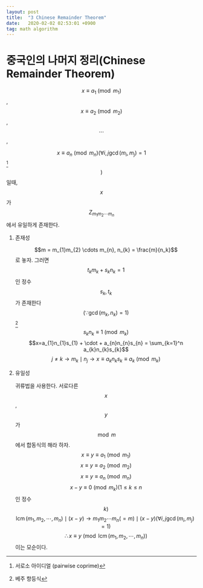 ```yaml
---
layout: post
title:  "3 Chinese Remainder Theorem"
date:   2020-02-02 02:53:01 +0900
tag: math algorithm
---
```


중국인의 나머지 정리(Chinese Remainder Theorem)
===============================================

$$x \equiv a_1 \pmod{m_1}$$ , $$x \equiv a_2 \pmod{m_2}$$ , $$\cdots$$,

$$x \equiv a_n \pmod{m_n} ( \forall i,j \gcd(m_{i} ,m_{j}) = 1$$[^1]$$)$$
일때, $$x$$가 $$ Z_{m_{1}m_{2} \cdots m_{n}}$$에서 유일하게 존재한다.

1.  <span>존재성</span>

    $$m = m_{1}m_{2} \cdots m_{n}, n_{k} = \frac{m}{n_k}$$로 놓자. 그러면
    $$t_{k}m_{k} + s_{k}n_{k} = 1$$인 정수 $$s_{k}, t_{k}$$가 존재한다
    $$( \because \gcd( m_{k}, n_{k}) = 1 )$$ [^2]
    $$s_{k}n_{k} \equiv 1 \pmod{m_k}$$
    $$x=a_{1}n_{1}s_{1} + \cdot + a_{n}n_{n}s_{n} = \sum_{k=1}^n a_{k}n_{k}s_{k}$$
    $$j \ne k \longrightarrow m_{k} \mid n_{j} \longrightarrow x \equiv a_{k}n_{k}s_{k} \equiv a_{k} \pmod{m_{k}}$$

2.  <span>유일성</span>

    귀류법을 사용한다. 서로다른 $$x$$, $$y$$가 $$\bmod m$$에서 합동식의 해라
    하자. $$x \equiv y\equiv a_1 \pmod{m_1}$$
    $$x \equiv y\equiv a_2 \pmod{m_2}$$ $$x \equiv y\equiv a_n \pmod{m_n}$$
    $$x - y \equiv 0 \pmod{m_k} ( 1\le k \le n$$인 정수 $$k )$$
    $$\operatorname{lcm}(m_1, m_2, \cdots, m_n) \mid (x-y) \longrightarrow m_{1} m_{2} \cdots m_{n}( = m ) \mid (x-y) (\forall i,j \gcd(m_{i} ,m_{j}) = 1)$$
    $$\therefore x \equiv y \pmod{\operatorname{lcm}(m_1, m_2, \cdots, m_n)}$$
    이는 모순이다.

[^1]: 서로소 아이디얼 (pairwise coprime)

[^2]: 베주 항등식
